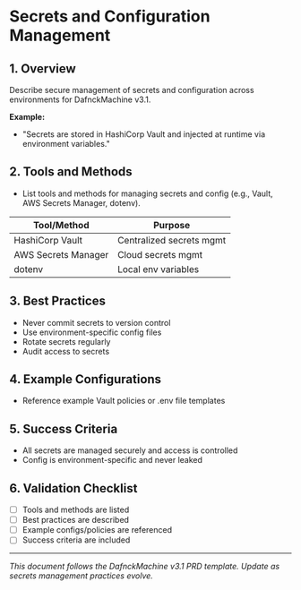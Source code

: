 # Secrets and Configuration Management

## 1. Overview
Describe secure management of secrets and configuration across environments for DafnckMachine v3.1.

**Example:**
- "Secrets are stored in HashiCorp Vault and injected at runtime via environment variables."

## 2. Tools and Methods
- List tools and methods for managing secrets and config (e.g., Vault, AWS Secrets Manager, dotenv).

| Tool/Method        | Purpose                  |
|--------------------|--------------------------|
| HashiCorp Vault    | Centralized secrets mgmt |
| AWS Secrets Manager| Cloud secrets mgmt       |
| dotenv             | Local env variables      |

## 3. Best Practices
- Never commit secrets to version control
- Use environment-specific config files
- Rotate secrets regularly
- Audit access to secrets

## 4. Example Configurations
- Reference example Vault policies or .env file templates

## 5. Success Criteria
- All secrets are managed securely and access is controlled
- Config is environment-specific and never leaked

## 6. Validation Checklist
- [ ] Tools and methods are listed
- [ ] Best practices are described
- [ ] Example configs/policies are referenced
- [ ] Success criteria are included

---
*This document follows the DafnckMachine v3.1 PRD template. Update as secrets management practices evolve.* 